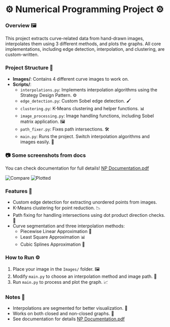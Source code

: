 # ⚙ Numerical Programming Project ⚙

### Overview 🖼️
This project extracts curve-related data from hand-drawn images, interpolates them using 3 different methods, and plots the graphs. All core implementations, including edge detection, interpolation, and clustering, are custom-written.


### Project Structure 📂
- **Images/**: Contains 4 different curve images to work on.
- **Scripts/**:
  - `interpolations.py`: Implements interpolation algorithms using the Strategy Design Pattern. ⚙️
  - `edge_detection.py`: Custom Sobel edge detection. 🖌️
  - `clustering.py`: K-Means clustering and helper functions. 📊
  - `image_processing.py`: Image handling functions, including Sobel matrix application. 🖼️
  - `path_fixer.py`: Fixes path intersections. 🛠️
  - `main.py`: Runs the project. Switch interpolation algorithms and images easily. 🚀

### 📷 Some screenshots from docs
You can check documentation for full details! [NP Documentation.pdf](https://github.com/user-attachments/files/17265729/CP1.Documentation.pdf)

![Compare](https://github.com/user-attachments/assets/ae81496a-fe6d-426b-a85c-59ee460b6dad)
![Plotted](https://github.com/user-attachments/assets/b7c7cbc2-35c3-48fb-99ab-1c6712958488)


### Features 🌟
- Custom edge detection for extracting unordered points from images.
- K-Means clustering for point reduction. 📉
- Path fixing for handling intersections using dot product direction checks. 🧩
- Curve segmentation and three interpolation methods:
  - Piecewise Linear Approximation 📏
  - Least Square Approximation 📊
  - Cubic Splines Approximation 🔗

### How to Run ⚙
1. Place your image in the `Images/` folder. 🖼️
2. Modify `main.py` to choose an interpolation method and image path. 🔧
3. Run `main.py` to process and plot the graph. 📈

### Notes 📝
- Interpolations are segmented for better visualization. 🎲
- Works on both closed and non-closed graphs. 🔄
- See documentation for details [NP Documentation.pdf](https://github.com/user-attachments/files/17265729/CP1.Documentation.pdf)

